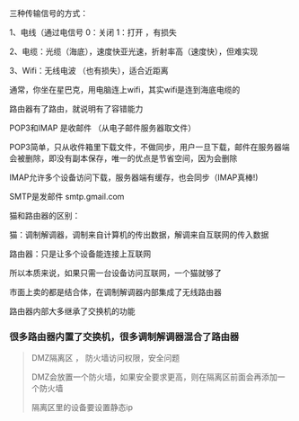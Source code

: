 三种传输信号的方式：

1、电线（通过电信号 0：关闭 1：打开 ，有损失

2、电缆：光缆（海底），速度快亚光速，折射率高（速度快），但难实现

3、Wifi：无线电波 （也有损失），适合近距离



通常，你坐在星巴克，用电脑连上wifi，其实wifi是连到海底电缆的



路由器有了路由，就说明有了容错能力



POP3和IMAP 是收邮件 （从电子邮件服务器取文件）

POP3简单，只从收件箱里下载文件，不做同步，用户一旦下载，邮件在服务器端会被删除，即没有副本保存，唯一的优点是节省空间，因为会删除

IMAP允许多个设备访问下载，服务器端有缓存，也会同步（IMAP真棒!)



SMTP是发邮件 smtp.gmail.com



猫和路由器的区别：

猫：调制解调器，调制来自计算机的传出数据，解调来自互联网的传入数据

路由器：只是让多个设备能连接上互联网

所以本质来说，如果只需一台设备访问互联网，一个猫就够了

市面上卖的都是结合体，在调制解调器内部集成了无线路由器

路由器内部大多继承了交换机的功能

### 很多路由器内置了交换机，很多调制解调器混合了路由器





> DMZ隔离区 ， 防火墙访问权限，安全问题
>
> DMZ会放置一个防火墙，如果安全要求更高，则在隔离区前面会再添加一个防火墙
>
> 隔离区里的设备要设置静态ip